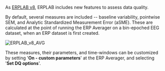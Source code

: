 As [ERPLAB v8](https://github.com/lucklab/erplab/releases), ERPLAB includes new features to assess data quality.

By default, several measures are included -- baseline variability, pointwise SEM, and Analytic Standardized Measurement Error (aSME). These are calculated at the point of running the ERP Averager on a bin-epoched EEG dataset, when an ERP dataset is first created.

![ERPLAB_v8_AVG](https://user-images.githubusercontent.com/5137405/77691462-2f581000-6f62-11ea-9a33-2c702bf606c8.png)

These measures, their parameters, and time-windows can be customized by setting '**On - custom parameters**' at the ERP Averager, and selecting '**Set DQ options**'.
